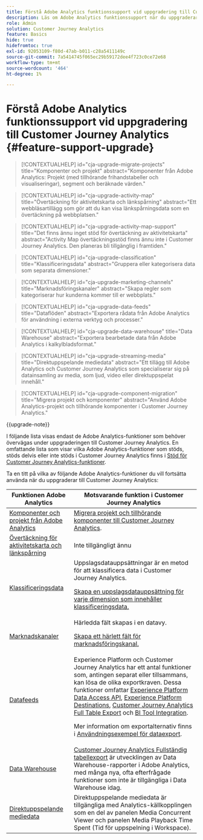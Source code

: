 ```yaml
---
title: Förstå Adobe Analytics funktionssupport vid uppgradering till Customer Journey Analytics
description: Läs om Adobe Analytics funktionssupport när du uppgraderar till Customer Journey Analytics
role: Admin
solution: Customer Journey Analytics
feature: Basics
hide: true
hidefromtoc: true
exl-id: 92053109-f80d-47ab-b011-c28a5411149c
source-git-commit: 7a5414745f065ec29b59172dee4f723c0ce72e68
workflow-type: tm+mt
source-wordcount: '464'
ht-degree: 1%

---
```


# Förstå Adobe Analytics funktionssupport vid uppgradering till Customer Journey Analytics {#feature-support-upgrade}

<!-- markdownlint-disable MD034 -->

>[!CONTEXTUALHELP]
>id="cja-upgrade-migrate-projects"
>title="Komponenter och projekt"
>abstract="Komponenter från Adobe Analytics: Projekt (med tillhörande frihandstabeller och visualiseringar), segment och beräknade värden."

<!-- markdownlint-enable MD034 -->

<!-- markdownlint-disable MD034 -->

>[!CONTEXTUALHELP]
>id="cja-upgrade-activity-map"
>title="Övertäckning för aktivitetskarta och länkspårning"
>abstract="Ett webbläsartillägg som gör att du kan visa länkspårningsdata som en övertäckning på webbplatsen."

<!-- markdownlint-enable MD034 -->

<!-- markdownlint-disable MD034 -->

>[!CONTEXTUALHELP]
>id="cja-upgrade-activity-map-support"
>title="Det finns ännu inget stöd för övertäckning av aktivitetskarta"
>abstract="Activity Map övertäckningsstöd finns ännu inte i Customer Journey Analytics. Den planeras bli tillgänglig i framtiden."

<!-- markdownlint-enable MD034 -->

<!-- markdownlint-disable MD034 -->

>[!CONTEXTUALHELP]
>id="cja-upgrade-classification"
>title="Klassificeringsdata"
>abstract="Gruppera eller kategorisera data som separata dimensioner."

<!-- markdownlint-enable MD034 -->

<!-- markdownlint-disable MD034 -->

>[!CONTEXTUALHELP]
>id="cja-upgrade-marketing-channels"
>title="Marknadsföringskanaler"
>abstract="Skapa regler som kategoriserar hur kunderna kommer till er webbplats."

<!-- markdownlint-enable MD034 -->

<!-- markdownlint-disable MD034 -->

>[!CONTEXTUALHELP]
>id="cja-upgrade-data-feeds"
>title="Dataflöden"
>abstract="Exportera rådata från Adobe Analytics för användning i externa verktyg och processer."

<!-- markdownlint-enable MD034 -->

<!-- markdownlint-disable MD034 -->

>[!CONTEXTUALHELP]
>id="cja-upgrade-data-warehouse"
>title="Data Warehouse"
>abstract="Exportera bearbetade data från Adobe Analytics i kalkylbladsformat."

<!-- markdownlint-enable MD034 -->

<!-- markdownlint-disable MD034 -->

>[!CONTEXTUALHELP]
>id="cja-upgrade-streaming-media"
>title="Direktuppspelande mediedata"
>abstract="Ett tillägg till Adobe Analytics och Customer Journey Analytics som specialiserar sig på datainsamling av media, som ljud, video eller direktuppspelat innehåll."

<!-- markdownlint-enable MD034 -->

<!-- markdownlint-disable MD034 -->

>[!CONTEXTUALHELP]
>id="cja-upgrade-component-migration"
>title="Migrera projekt och komponenter"
>abstract="Använd Adobe Analytics-projekt och tillhörande komponenter i Customer Journey Analytics."

<!-- markdownlint-enable MD034 -->

{{upgrade-note}}

I följande lista visas endast de Adobe Analytics-funktioner som behöver övervägas under uppgraderingen till Customer Journey Analytics. En omfattande lista som visar vilka Adobe Analytics-funktioner som stöds, stöds delvis eller inte stöds i Customer Journey Analytics finns i [Stöd för Customer Journey Analytics-funktioner](/help/getting-started/aa-vs-cja/cja-aa.md).

Ta en titt på vilka av följande Adobe Analytics-funktioner du vill fortsätta använda när du uppgraderar till Customer Journey Analytics:

| Funktionen Adobe Analytics | Motsvarande funktion i Customer Journey Analytics |
|---------|----------|
| [Komponenter och projekt från Adobe Analytics](https://experienceleague.adobe.com/en/docs/analytics/analyze/analysis-workspace/build-workspace-project/freeform-overview) | [Migrera projekt och tillhörande komponenter till Customer Journey Analytics](https://experienceleague.adobe.com/en/docs/analytics/admin/admin-tools/component-migration/prepare-component-migration). |
| [Övertäckning för aktivitetskarta och länkspårning](https://experienceleague.adobe.com/en/docs/analytics/analyze/activity-map/overview) | Inte tillgängligt ännu |
| [Klassificeringsdata](https://experienceleague.adobe.com/en/docs/analytics/components/classifications/c-classifications) | Uppslagsdatauppsättningar är en metod för att klassificera data i Customer Journey Analytics.<p>[Skapa en uppslagsdatauppsättning för varje dimension som innehåller klassificeringsdata.](/help/getting-started/cja-upgrade/cja-upgrade-dataset-lookup.md)</p> |
| [Marknadskanaler](https://experienceleague.adobe.com/en/docs/analytics/components/marketing-channels/c-getting-started-mchannel) | Härledda fält skapas i en datavy. <p>[Skapa ett härlett fält för marknadsföringskanal.](/help/getting-started/cja-upgrade/cja-upgrade-marketing-channel.md)</p> |
| [Datafeeds](https://experienceleague.adobe.com/en/docs/analytics/export/analytics-data-feed/data-feed-overview) | Experience Platform och Customer Journey Analytics har ett antal funktioner som, antingen separat eller tillsammans, kan lösa de olika exportkraven. Dessa funktioner omfattar [Experience Platform Data Access API](https://experienceleague.adobe.com/docs/experience-platform/data-access/api.html), [Experience Platform Destinations](https://experienceleague.adobe.com/docs/experience-platform/destinations/ui/activate/export-datasets.html), [Customer Journey Analytics Full Table Export](/help/analysis-workspace/export/export-cloud.md) och [BI Tool Integration](/help/data-views/bi-extension.md).<p>Mer information om exportalternativ finns i [Användningsexempel för dataexport](/help/use-cases/data-export/overview.md).</p> |
| [Data Warehouse](https://experienceleague.adobe.com/en/docs/analytics/export/data-warehouse/data-warehouse) | [Customer Journey Analytics Fullständig tabellexport](/help/analysis-workspace/export/export-cloud.md) är utvecklingen av Data Warehouse-rapporter i Adobe Analytics, med många nya, ofta efterfrågade funktioner som inte är tillgängliga i Data Warehouse idag. |
| [Direktuppspelande mediedata](https://experienceleague.adobe.com/en/docs/media-analytics/using/media-overview) | Direktuppspelande mediedata är tillgängliga med Analytics-källkopplingen som en del av panelen Media Concurrent Viewer och panelen Media Playback Time Spent (Tid för uppspelning i Workspace). |
